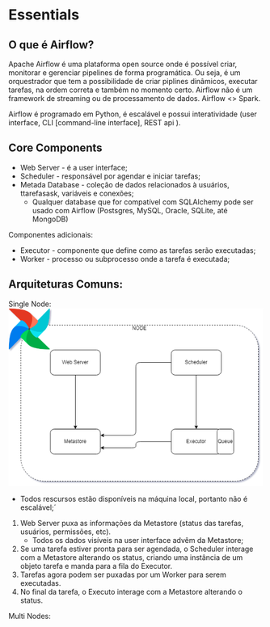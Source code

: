 # Essentials

## O que é Airflow?

Apache Airflow é uma plataforma open source onde é possível criar, monitorar e gerenciar pipelines de forma programática. Ou seja, é um orquestrador que tem a possibilidade de criar piplines dinâmicos, executar tarefas, na ordem correta e também no momento certo. Airflow não é um framework de streaming ou de processamento de dados. Airflow <> Spark.

Airflow é programado em Python, é escalável e possui interatividade (user interface, CLI [command-line interface], REST api ).

## Core Components

- Web Server - é a user interface;
- Scheduler - responsável por agendar e iniciar tarefas;
- Metada Database - coleção de dados relacionados à usuários, ttarefasask, variáveis e conexões;
  - Qualquer database que for compatível com SQLAlchemy pode ser usado com Airflow (Postsgres, MySQL, Oracle, SQLite, até MongoDB)

Componentes adicionais:

- Executor - componente que define como as tarefas serão executadas;
- Worker - processo ou subprocesso onde a tarefa é executada;

## Arquiteturas Comuns:

Single Node:  
![Single Node](../images/single_node.png)

- Todos rescursos estão disponíveis na máquina local, portanto não é escalável;´

1. Web Server puxa as informações da Metastore (status das tarefas, usuários, permissões, etc).
   - Todos os dados visíveis na user interface advêm da Metastore;
2. Se uma tarefa estiver pronta para ser agendada, o Scheduler interage com a Metastore alterando os status, criando uma instância de um objeto tarefa e manda para a fila do Executor.
3. Tarefas agora podem ser puxadas por um Worker para serem executadas.
4. No final da tarefa, o Executo interage com a Metastore alterando o status.

Multi Nodes:
